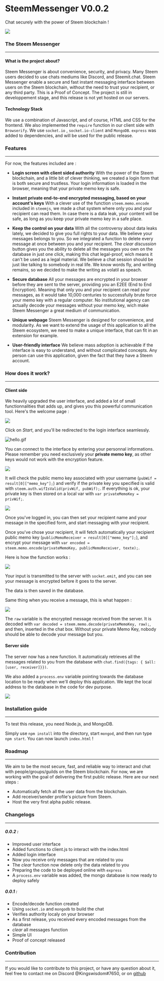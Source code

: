 
# SteemMessenger V0.0.2
Chat securely with the power of Steem blockchain !

![](https://steemitimages.com/DQmb1nZtQbXzJsVfzFgwXkKnjKfKW3QEYxgEG8p7u2wDKD2/image.png)

### The Steem Messenger
___________________________________

#### What is the project about?

Steem Messenger is about convenience, security, and privacy. Many Steem users decided to use chats mediums like Discord, and Steemit.chat. Steem Messenger enable a secure and fast instant messaging interface between users on the Steem blockchain, without the need to trust your recipient, or any third party. This is a Proof of Concept. The project is still in developpement stage, and this release is not yet hosted on our servers.


#### Technology Stack

We use a combination of Javascript, and of course, HTML and CSS for the frontend. We also implemented the `require` function in our client side with  `Browserify`. We use `socket.io` , `socket.io-client` and `MongoDB`. `express` was added to dependencies, and will be used for the public release.

    

### Features
__________________________________________

For now, the features included are :

- **Login screen with client sided authority** 
With the power of the Steem blockchain, and a little bit of clever thinking, we created a login form that is both secure and trustless. Your login information is loaded in the browser, meaning that your private memo key is safe. 

- **Instant private end-to-end encrypted messaging, based on your account's keys**
With a clever use of the function `steem.memo.encode` included in `steemjs`, we made a chat system where only you and your recipient can read them. In case there is a data leak, your content will be safe, as long as you keep your private memo key in a safe place. 

- **Keep the control on your data**
With all the controversy about data leaks lately, we decided to give you full rights to your data. We believe your messages belongs to you. So we integrated a function to delete every message at once between you and your recipient. The *clear discussion* button gives you the ability to delete all the messages you own on the database in just one click, making this chat legal-proof, wich means it can't be used as a legal material. We believe a chat session should be just like talking to somebody in real life. We know words fly, and writing remains, so we decided to make the writing as volatil as speach.

- **Secure database**
All your messages are encrypted in your browser before they are sent to the server, providing you an E2EE (End to End Encryption). Meaning that only you and your recipient can read your messages, as it would take 10,000 centuries to successfully brute force your memo key with a regular computer. No institutional agency can actually decode your messages without your memo key, wich make Steem Messenger a great medium of communication. 

- **Unique webpage**
Steem Messenger is designed for convenience, and modularity. As we want to extend the usage of this application to all the Steem ecosystem, we need to make a unique interface, that can fit in an extension for example. 

- **User-friendly interface**
We believe mass adoption is achievable if the interface is easy to understand, and without complicated concepts. Any person can use this application, given the fact that they have a Steem account. 


### How does it work?
_____________________________________

#### Client side

We heavily upgraded the user interface, and added a lot of small functionnalities that adds up, and gives you this powerful communication tool. Here's the welcome page :

![](https://steemitimages.com/DQmULZJLEv6fdMZFXvdghaWhdzrG4nUtks9tPuPDvH4thPF/image.png)

Click on *Start*, and you'll be redirected to the login interface seamlessly.

![hello.gif](https://steemitimages.com/DQmcg9w45igZS7UqveSQcdL3mVwBuY3Uc9imq5fSm32jZLy/hello.gif)

You can connect to the interface by entering your personnal informations. Please remember you need exclusively your **private memo key**, as other keys would not work with the encryption feature. 

![](https://steemitimages.com/DQmVkk4tnSV76QKTjZKco7rCuMKRBLktKXVyDAfd46Tpsow/login.gif)

It will check the public memo key associated with your username (`pubWif = result[0]["memo_key"];`) and verify if the private key you specified is valid with `steem.auth.wifIsValid(privWif, pubWif);`. If everything is ok, your private key is then stored on a local var with `var privateMemoKey = privWif;`.

![](https://steemitimages.com/DQmQTY5LWYXXrm7uFfhDB3VuzRcZq832eCPahcXseaUPWoy/image.png)

Once you've logged in, you can then set your recipient name and your message in the specified form, and start messaging with your recipient.

Once you've chose your recipient, it will fetch automatically your recipient public memo key (`publicMemoReceiver = result[0]["memo_key"];`), and encrypt your message with `var encoded = steem.memo.encode(privateMemoKey, publicMemoReceiver, texte);`.

Here is how the function works :

![](https://steemitimages.com/DQmdiWR4XZ3x6tiH4FFUmHGMQQC3KaU7cf8a9kfor36MbL7/image.png)


Your input is transmitted to the server with `socket.emit`, and you can see your message is encrypted before it goes to the server. 

The data is then saved in the database.

Same thing when you receive a message, this is what happen :

![](https://steemitimages.com/DQmdqoGfxpnaZWTKSWsX6YSxSTdp5ci2QwEaefNSEAc2YoP/image.png)


The `raw` variable is the encrypted message received from the server. It is decoded with `var decoded = steem.memo.decode(privateMemoKey, raw);`, and then, inserted in the chat box. Without your private Memo Key, nobody should be able to decode your message but you.


#### Server side

The server now has a new function. It automaticaly retrieves all the messages related to you from the database with `chat.find({tags: { $all: [user, receiver]}})`. 

We also added a `process.env` variable pointing towards the database location to be ready when we'll deploy this application. We kept the local address to the database in the code for dev purpose.

![](https://steemitimages.com/DQmNfywPer1D5YpvEkH94QADezWGMTNtS3c2DyFASpx9J2L/image.png)

### Installation guide
______________________________________

To test this release, you need Node.js, and MongoDB. 

Simply use `npm install` into the directory, start `mongod`, and then run type `npm start`. You can now launch `index.html` !

### Roadmap
___________________________________

We aim to be the most secure, fast, and reliable way to interact and chat with people/groups/guilds on the Steem blockchain. For now, we are working with the goal of delivering the first public release. Here are our next steps :

- Automatically fetch all the user data from the blockchain. 
- Add receiver/sender profile's picture from Steem.
- Host the very first alpha public release.

### Changelogs
________________________________________

##### 0.0.2 :
- Improved user interface
- Added functions to client.js to interact with the index.html 
- Added login interface
- Now you receive only messages that are related to you
- The *clear* function now delete only the data related to you
- Preparing the code to be deployed online with `express`
- A `process.env` variable was added, the mongo database is now ready to deploy safely

##### 0.0.1 : 
- Encode/decode function created
- Using `socket.io` and `mongodb` to build the chat
- Verifies authority localy on your browser
- As a first release, you received every encoded messages from the database
- *clear* all messages function
- Simple UI
- Proof of concept released

### Contribution
___________________________________

If you would like to contribute to this project, or have any question about it, feel free to contact me on Discord @Kingswisdom#7650, or on [github](https://github.com/kingswisdom)
